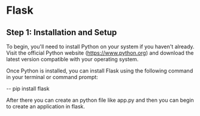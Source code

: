 # Flask

## Step 1: Installation and Setup

To begin, you'll need to install Python on your system if you haven't already. Visit the official Python website (https://www.python.org) and download the latest version compatible with your operating system.

Once Python is installed, you can install Flask using the following command in your terminal or command prompt:

-- pip install flask

After there you can create an python file like app.py and then you can begin to create an application in flask.
